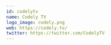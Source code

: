 ```yaml
---
id: codelytv
name: Codely TV
logo_image: codely.png
web: https://codely.tv/
twitter: https://twitter.com/CodelyTV
---
```

